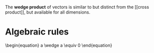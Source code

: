 The **wedge product** of vectors is similar to but distinct from the [[cross product]], but available for all dimensions. 

# Algebraic rules

\begin{equation}
a \wedge a \equiv 0
\end{equation}